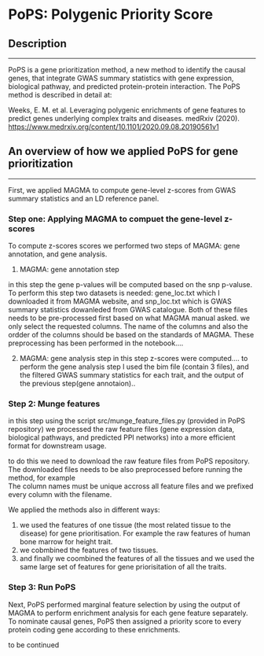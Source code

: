 # PoPS: Polygenic Priority Score 

## Description
* * *
PoPS is a gene prioritization method, a new method to identify the causal genes, that integrate GWAS summary statistics with gene expression, biological pathway, and predicted protein-protein interaction.
The PoPS method is described in detail at: 

Weeks, E. M. et al. Leveraging polygenic enrichments of gene features to predict genes underlying complex traits and diseases. medRxiv (2020).
https://www.medrxiv.org/content/10.1101/2020.09.08.20190561v1


## An overview of how we applied PoPS for gene prioritization
* * *
 First, we applied MAGMA to compute gene-level z-scores from GWAS summary statistics and an LD reference panel. 

 
### Step one: Applying MAGMA to compuet the gene-level z-scores

 To compute z-scores scores we performed two steps of MAGMA: gene annotation, and gene analysis.  

1) MAGMA: gene annotation step

in this step the gene p-values will be computed based on the snp p-valuse. To perform this step two datasets is needed: gene_loc.txt which I downloaded it from MAGMA website, and snp_loc.txt which is GWAS summary statistics dowanleded from GWAS catalogue. Both of these files needs to be pre-processed first based on what MAGMA manual asked. we only select the requested columns. The name of the columns and also the ordder of the columns should be based on the standards of MAGMA. These preprocessing has been performed in the notebook....

2) MAGMA: gene analysis step
in this step  z-scores were computed....
to perform the gene analysis step I used the bim file (contain 3 files), and the filtered GWAS summary statistics for each trait, and the output of the previous step(gene annotaion).. 

### Step 2: Munge features
in this step using the script src/munge_feature_files.py (provided in PoPS repository) we processed the raw feature files (gene expression data, biological 
pathways, and predicted PPI networks) into a more efficient format for downstream usage. 

to do this we need to download the raw feature files from PoPS repository. The downloaded files needs to be also preprocessed before running the method, for example  
The column names must be unique accross all feature files and we prefixed every column with the filename. 

We applied the methods also in different ways:
1) we used the features of one tissue (the most related tissue to the disease) for gene prioritisation. For example the raw features of human bone marrow for height trait. 
2) we cobmbined the features of two tissues.  
3) and finally we  coombined the features of all the tissues and we used the same large set of features for gene priorisitation of all the traits.  
 
 ### Step 3: Run PoPS
Next, PoPS performed marginal feature selection by using the output of MAGMA to perform enrichment analysis for each gene feature separately. 
To nominate causal genes, PoPS then assigned a priority score to every protein coding gene according to these enrichments. 



   to be continued



